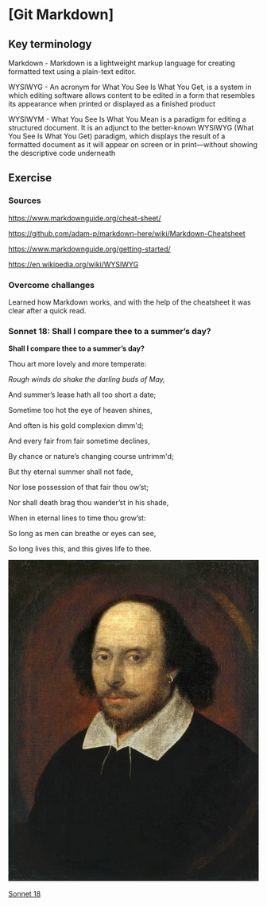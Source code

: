 # [Git Markdown]


## Key terminology

Markdown - Markdown is a lightweight markup language for creating formatted text using a plain-text editor. 

WYSIWYG - An acronym for What You See Is What You Get, is a system in which editing software allows content to be edited in a form that resembles its appearance when printed or displayed as a finished product

WYSIWYM - What You See Is What You Mean is a paradigm for editing a structured document. It is an adjunct to the better-known WYSIWYG (What You See Is What You Get) paradigm, which displays the result of a formatted document as it will appear on screen or in print—without showing the descriptive code underneath



## Exercise
### Sources
https://www.markdownguide.org/cheat-sheet/

https://github.com/adam-p/markdown-here/wiki/Markdown-Cheatsheet

https://www.markdownguide.org/getting-started/

https://en.wikipedia.org/wiki/WYSIWYG




### Overcome challanges
Learned how Markdown works, and with the help of the cheatsheet it was clear after a quick read.

### Sonnet 18: Shall I compare thee to a summer’s day?

**Shall I compare thee to a summer’s day?**

Thou art more lovely and more temperate:

*Rough winds do shake the darling buds of May,*

And summer’s lease hath all too short a date;

Sometime too hot the eye of heaven shines,

And often is his gold complexion dimm'd;

And every fair from fair sometime declines,

By chance or nature’s changing course untrimm'd;

But thy eternal summer shall not fade,

Nor lose possession of that fair thou ow’st;

Nor shall death brag thou wander’st in his shade,

When in eternal lines to time thou grow’st:

   So long as men can breathe or eyes can see,

   So long lives this, and this gives life to thee.


 ![screenshot](https://github.com/TechGrounds-Cloud8/cloud8-abdeslamazhir/blob/main/00_includes/Shakespeare.png)


   [Sonnet 18](https://poets.org/poem/shall-i-compare-thee-summers-day-sonnet-18)